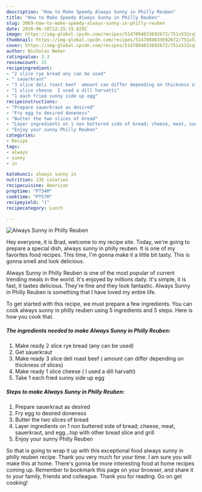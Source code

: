 ```yaml
---
description: "How to Make Speedy Always Sunny in Philly Reuben"
title: "How to Make Speedy Always Sunny in Philly Reuben"
slug: 3069-how-to-make-speedy-always-sunny-in-philly-reuben
date: 2020-06-10T12:25:19.629Z
image: https://img-global.cpcdn.com/recipes/5147094833692672/751x532cq70/always-sunny-in-philly-reuben-recipe-main-photo.jpg
thumbnail: https://img-global.cpcdn.com/recipes/5147094833692672/751x532cq70/always-sunny-in-philly-reuben-recipe-main-photo.jpg
cover: https://img-global.cpcdn.com/recipes/5147094833692672/751x532cq70/always-sunny-in-philly-reuben-recipe-main-photo.jpg
author: Nicholas Weber
ratingvalue: 3.3
reviewcount: 15
recipeingredient:
- "2 slice rye bread any can be used"
- " sauerkraut"
- "3 slice deli roast beef  amount can differ depending on thickness of slices"
- "1 slice cheese  I used a dill harvatti"
- "1 each fried sunny side up egg"
recipeinstructions:
- "Prepare sauerkraut as desired"
- "Fry egg to desired doneness"
- "Butter the two slices of bread"
- "Layer ingredients on 1 non buttered side of bread; cheese, meat, sauerkraut, and egg...top with other bread slice and grill"
- "Enjoy your sunny Philly Reuben"
categories:
- Recipe
tags:
- always
- sunny
- in

katakunci: always sunny in 
nutrition: 135 calories
recipecuisine: American
preptime: "PT34M"
cooktime: "PT57M"
recipeyield: "1"
recipecategory: Lunch

---
```



![Always Sunny in Philly Reuben](https://img-global.cpcdn.com/recipes/5147094833692672/751x532cq70/always-sunny-in-philly-reuben-recipe-main-photo.jpg)

Hey everyone, it is Brad, welcome to my recipe site. Today, we're going to prepare a special dish, always sunny in philly reuben. It is one of my favorites food recipes. This time, I'm gonna make it a little bit tasty. This is gonna smell and look delicious.

Always Sunny in Philly Reuben is one of the most popular of current trending meals in the world. It's enjoyed by millions daily. It's simple, it is fast, it tastes delicious. They're fine and they look fantastic. Always Sunny in Philly Reuben is something that I have loved my entire life.




To get started with this recipe, we must prepare a few ingredients. You can cook always sunny in philly reuben using 5 ingredients and 5 steps. Here is how you cook that.

<!--inarticleads1-->

##### The ingredients needed to make Always Sunny in Philly Reuben:

1. Make ready 2 slice rye bread (any can be used)
1. Get  sauerkraut
1. Make ready 3 slice deli roast beef ( amount can differ depending on thickness of slices)
1. Make ready 1 slice cheese ( I used a dill harvatti)
1. Take 1 each fried sunny side up egg




<!--inarticleads2-->

##### Steps to make Always Sunny in Philly Reuben:

1. Prepare sauerkraut as desired
1. Fry egg to desired doneness
1. Butter the two slices of bread
1. Layer ingredients on 1 non buttered side of bread; cheese, meat, sauerkraut, and egg...top with other bread slice and grill
1. Enjoy your sunny Philly Reuben




So that is going to wrap it up with this exceptional food always sunny in philly reuben recipe. Thank you very much for your time. I am sure you will make this at home. There's gonna be more interesting food at home recipes coming up. Remember to bookmark this page on your browser, and share it to your family, friends and colleague. Thank you for reading. Go on get cooking!
